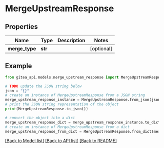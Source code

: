 # MergeUpstreamResponse


## Properties

Name | Type | Description | Notes
------------ | ------------- | ------------- | -------------
**merge_type** | **str** |  | [optional] 

## Example

```python
from gitea_api.models.merge_upstream_response import MergeUpstreamResponse

# TODO update the JSON string below
json = "{}"
# create an instance of MergeUpstreamResponse from a JSON string
merge_upstream_response_instance = MergeUpstreamResponse.from_json(json)
# print the JSON string representation of the object
print(MergeUpstreamResponse.to_json())

# convert the object into a dict
merge_upstream_response_dict = merge_upstream_response_instance.to_dict()
# create an instance of MergeUpstreamResponse from a dict
merge_upstream_response_from_dict = MergeUpstreamResponse.from_dict(merge_upstream_response_dict)
```
[[Back to Model list]](../README.md#documentation-for-models) [[Back to API list]](../README.md#documentation-for-api-endpoints) [[Back to README]](../README.md)



